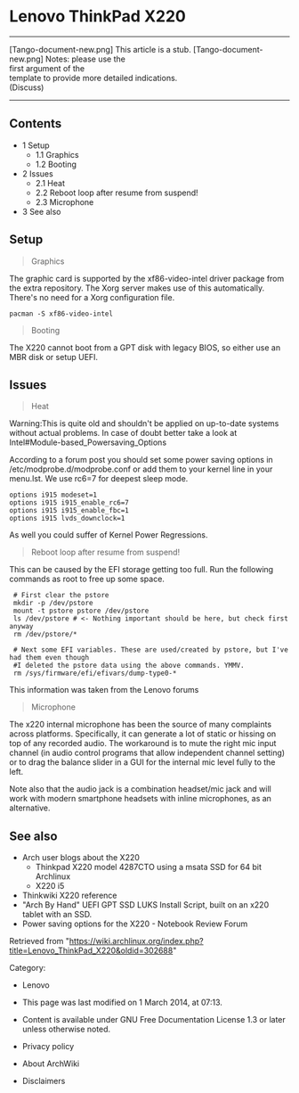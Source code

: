 Lenovo ThinkPad X220
====================

  ------------------------ ------------------------ ------------------------
  [Tango-document-new.png] This article is a stub.  [Tango-document-new.png]
                           Notes: please use the    
                           first argument of the    
                           template to provide more 
                           detailed indications.    
                           (Discuss)                
  ------------------------ ------------------------ ------------------------

Contents
--------

-   1 Setup
    -   1.1 Graphics
    -   1.2 Booting
-   2 Issues
    -   2.1 Heat
    -   2.2 Reboot loop after resume from suspend!
    -   2.3 Microphone
-   3 See also

Setup
-----

> Graphics

The graphic card is supported by the xf86-video-intel driver package
from the extra repository. The Xorg server makes use of this
automatically. There's no need for a Xorg configuration file.

    pacman -S xf86-video-intel

> Booting

The X220 cannot boot from a GPT disk with legacy BIOS, so either use an
MBR disk or setup UEFI.

  

Issues
------

> Heat

Warning:This is quite old and shouldn't be applied on up-to-date systems
without actual problems. In case of doubt better take a look at
Intel#Module-based_Powersaving_Options

According to a forum post you should set some power saving options in
/etc/modprobe.d/modprobe.conf or add them to your kernel line in your
menu.lst. We use rc6=7 for deepest sleep mode.

    options i915 modeset=1
    options i915 i915_enable_rc6=7
    options i915 i915_enable_fbc=1 
    options i915 lvds_downclock=1

As well you could suffer of Kernel Power Regressions.

> Reboot loop after resume from suspend!

This can be caused by the EFI storage getting too full. Run the
following commands as root to free up some space.

     # First clear the pstore
     mkdir -p /dev/pstore
     mount -t pstore pstore /dev/pstore
     ls /dev/pstore # <- Nothing important should be here, but check first anyway
     rm /dev/pstore/*

     # Next some EFI variables. These are used/created by pstore, but I've had them even though 
     #I deleted the pstore data using the above commands. YMMV.
     rm /sys/firmware/efi/efivars/dump-type0-*

This information was taken from the Lenovo forums

> Microphone

The x220 internal microphone has been the source of many complaints
across platforms. Specifically, it can generate a lot of static or
hissing on top of any recorded audio. The workaround is to mute the
right mic input channel (in audio control programs that allow
independent channel setting) or to drag the balance slider in a GUI for
the internal mic level fully to the left.

Note also that the audio jack is a combination headset/mic jack and will
work with modern smartphone headsets with inline microphones, as an
alternative.

See also
--------

-   Arch user blogs about the X220
    -   Thinkpad X220 model 4287CTO using a msata SSD for 64 bit
        Archlinux
    -   X220 i5
-   Thinkwiki X220 reference
-   "Arch By Hand" UEFI GPT SSD LUKS Install Script, built on an x220
    tablet with an SSD.
-   Power saving options for the X220 - Notebook Review Forum

Retrieved from
"https://wiki.archlinux.org/index.php?title=Lenovo_ThinkPad_X220&oldid=302688"

Category:

-   Lenovo

-   This page was last modified on 1 March 2014, at 07:13.
-   Content is available under GNU Free Documentation License 1.3 or
    later unless otherwise noted.
-   Privacy policy
-   About ArchWiki
-   Disclaimers
